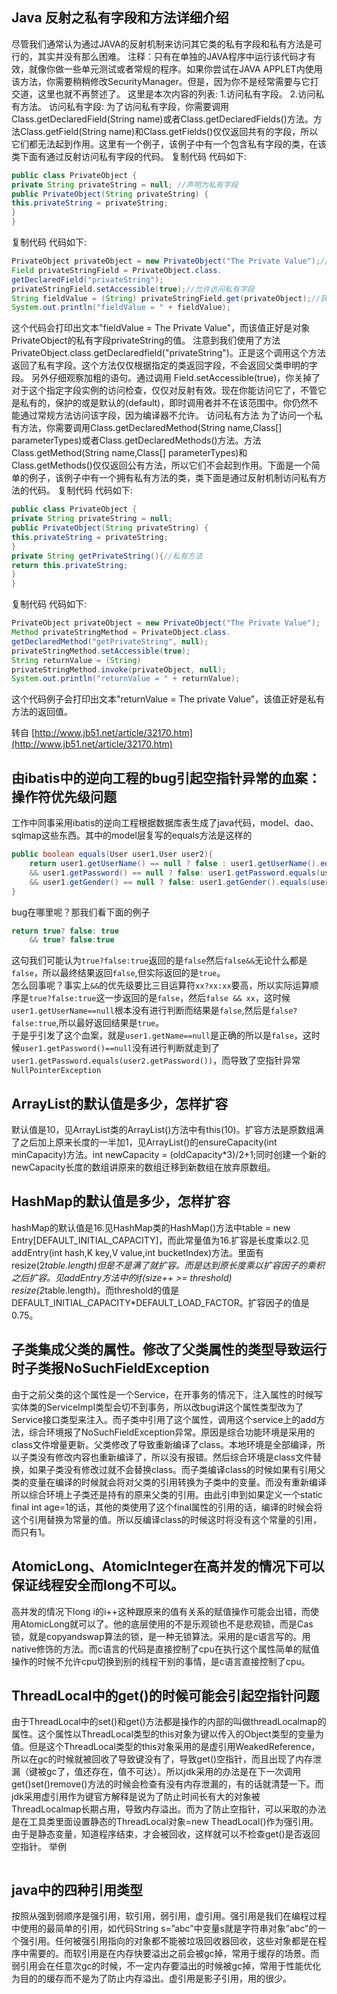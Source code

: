 ## Java 反射之私有字段和方法详细介绍
尽管我们通常认为通过JAVA的反射机制来访问其它类的私有字段和私有方法是可行的，其实并没有那么困难。 
注释：只有在单独的JAVA程序中运行该代码才有效，就像你做一些单元测试或者常规的程序。如果你尝试在JAVA APPLET内使用该方法，你需要稍稍修改SecurityManager。但是，因为你不是经常需要与它打交道，这里也就不再赘述了。 
这里是本次内容的列表: 
1.访问私有字段。 
2.访问私有方法。 
访问私有字段: 
为了访问私有字段，你需要调用Class.getDeclaredField(String name)或者Class.getDeclaredFields()方法。方法Class.getField(String name)和Class.getFields()仅仅返回共有的字段，所以它们都无法起到作用。这里有一个例子，该例子中有一个包含私有字段的类，在该类下面有通过反射访问私有字段的代码。 
复制代码 代码如下:
```java
public class PrivateObject { 
private String privateString = null; //声明为私有字段 
public PrivateObject(String privateString) { 
this.privateString = privateString; 
} 
} 
```
复制代码 代码如下:
```java
PrivateObject privateObject = new PrivateObject("The Private Value");//实例化对象 
Field privateStringField = PrivateObject.class. 
getDeclaredField("privateString"); 
privateStringField.setAccessible(true);//允许访问私有字段 
String fieldValue = (String) privateStringField.get(privateObject);//获得私有字段值 
System.out.println("fieldValue = " + fieldValue); 
```
这个代码会打印出文本"fieldValue = The Private Value"，而该值正好是对象PrivateObject的私有字段privateString的值。 
注意到我们使用了方法PrivateObject.class.getDeclaredfield("privateString")。正是这个调用这个方法返回了私有字段。这个方法仅仅根据指定的类返回字段，不会返回父类申明的字段。 
另外仔细观察加粗的语句。通过调用 Field.setAccessible(true)，你关掉了对于这个指定字段实例的访问检查，仅仅对反射有效。现在你能访问它了，不管它是私有的，保护的或是默认的(default)，即时调用者并不在该范围中。你仍然不能通过常规方法访问该字段，因为编译器不允许。 
访问私有方法 
为了访问一个私有方法，你需要调用Class.getDeclaredMethod(String name,Class[] parameterTypes)或者Class.getDeclaredMethods()方法。方法Class.getMethod(String name,Class[] parameterTypes)和Class.getMethods()仅仅返回公有方法，所以它们不会起到作用。下面是一个简单的例子，该例子中有一个拥有私有方法的类，类下面是通过反射机制访问私有方法的代码。 
复制代码 代码如下:
```java
public class PrivateObject { 
private String privateString = null; 
public PrivateObject(String privateString) { 
this.privateString = privateString; 
} 
private String getPrivateString(){//私有方法 
return this.privateString; 
} 
} 
```
复制代码 代码如下:
```java
PrivateObject privateObject = new PrivateObject("The Private Value"); 
Method privateStringMethod = PrivateObject.class. 
getDeclaredMethod("getPrivateString", null); 
privateStringMethod.setAccessible(true); 
String returnValue = (String) 
privateStringMethod.invoke(privateObject, null); 
System.out.println("returnValue = " + returnValue); 
```
这个代码例子会打印出文本"returnValue = The private Value"，该值正好是私有方法的返回值。

转自 [http://www.jb51.net/article/32170.htm](http://www.jb51.net/article/32170.htm)
## 由ibatis中的逆向工程的bug引起空指针异常的血案：操作符优先级问题
工作中同事采用ibatis的逆向工程根据数据库表生成了java代码，model、dao、sqlmap这些东西。其中的model层复写的equals方法是这样的
``` java
public boolean equals(User user1,User user2){
    return user1.getUserName() == null ? false : user1.getUserName().equals(user2.getUserName())
    && user1.getPassword() == null ? false: user1.getPassword.equals(user2.getPassword)
    && user1.getGender() == null ? false: user1.getGender().equals(user2.getGender())
}
```
bug在哪里呢？那我们看下面的例子
``` java
return true? false: true
    && true? false:true
```
这句我们可能认为```true?false:true```返回的是```false```然后```false&&```无论什么都是```false```，所以最终结果返回```false```,但实际返回的是```true```。  
怎么回事呢？事实上```&&```的优先级要比三目运算符```xx?xx:xx```要高，所以实际运算顺序是```true?false:true```这一步返回的是```false```，然后```false && xx```，这时候```user1.getUserName==null```根本没有进行判断而结果是```false```,然后是```false?false:true```,所以最好返回结果是```true```。   
于是乎引发了这个血案，就是```user1.getName==null```是正确的所以是```false```，这时候```user1.getPassword()==null```没有进行判断就走到了```user1.getPassword.equals(user2.getPassword())```，而导致了空指针异常```NullPointerException```
## ArrayList的默认值是多少，怎样扩容
默认值是10，见ArrayList类的ArrayList()方法中有this(10)。扩容方法是原数组满了之后加上原来长度的一半加1，见ArrayList()的ensureCapacity(int minCapacity)方法。int newCapacity = (oldCapacity*3)/2+1;同时创建一个新的newCapacity长度的数组讲原来的数组迁移到新数组在放弃原数组。
## HashMap的默认值是多少，怎样扩容
hashMap的默认值是16.见HashMap类的HashMap()方法中table = new Entry[DEFAULT_INITIAL_CAPACITY]，而此常量值为16.扩容是长度乘以2.见addEntry(int hash,K key,V value,int bucketIndex)方法。里面有resize(2*table.length)但是不是满了就扩容。而是达到原长度乘以扩容因子的乘积之后扩容。见addEntry方法中的if(size++ >= threshold) resize(2*table.length)。而threshold的值是DEFAULT_INITIAL_CAPACITY*DEFAULT_LOAD_FACTOR。扩容因子的值是0.75。
## 子类集成父类的属性。修改了父类属性的类型导致运行时子类报NoSuchFieldException
由于之前父类的这个属性是一个Service，在开事务的情况下，注入属性的时候写实体类的ServiceImpl类型会切不到事务，所以改bug讲这个属性类型改为了Service接口类型来注入。而子类中引用了这个属性，调用这个service上的add方法，综合环境报了NoSuchFieldException异常。原因是综合功能环境是采用的class文件增量更新。父类修改了导致重新编译了class。本地环境是全部编译，所以子类没有修改内容也重新编译了，所以没有报错。然后综合环境是class文件替换，如果子类没有修改过就不会替换class。而子类编译class的时候如果有引用父类的变量在编译的时候就会将对父类的引用转换为子类中的变量。而没有重新编译所以综合环境上子类还是持有的原来父类的引用。由此引申到如果定义一个static final int age=1的话，其他的类使用了这个final属性的引用的话，编译的时候会将这个引用替换为常量的值。所以反编译class的时候这时将没有这个常量的引用，而只有1。
## AtomicLong、AtomicInteger在高并发的情况下可以保证线程安全而long不可以。
高并发的情况下long i的i++这种跟原来的值有关系的赋值操作可能会出错，而使用AtomicLong就可以了。他的底层使用的不是乐观锁也不是悲观锁，而是Cas锁，就是copyandswap算法的锁，是一种无锁算法。采用的是c语言写的。用native修饰的方法。而c语言的代码是直接控制了cpu在执行这个属性简单的赋值操作的时候不允许cpu切换到别的线程干别的事情，是c语言直接控制了cpu。
## ThreadLocal中的get()的时候可能会引起空指针问题
由于ThreadLocal中的set()和get()方法都是操作的内部的叫做threadLocalmap的属性。这个属性以ThreadLocal类型的this对象为键以传入的Object类型的变量为值。但是这个ThreadLocal类型的this对象采用的是虚引用WeakedReference，所以在gc的时候就被回收了导致键没有了，导致get()空指针，而且出现了内存泄漏（键被gc了，值还存在，值不可达）。所以jdk采用的办法是在下一次调用get()set()remove()方法的时候会检查有没有内存泄漏的，有的话就清楚一下。而jdk采用虚引用作为键官方解释是说为了防止时间长有大的对象被ThreadLocalmap长期占用，导致内存溢出。而为了防止空指针，可以采取的办法是在工具类里面设置静态的ThreadLocal对象=new TheadLocal()作为强引用。由于是静态变量，知道程序结束，才会被回收，这样就可以不检查get()是否返回空指针。
举例
```

```
## java中的四种引用类型
按照从强到弱顺序是强引用，软引用，弱引用，虚引用。强引用是我们在编程过程中使用的最简单的引用，如代码String s=”abc”中变量s就是字符串对象”abc”的一个强引用。任何被强引用指向的对象都不能被垃圾回收器回收，这些对象都是在程序中需要的。而软引用是在内存快要溢出之前会被gc掉，常用于缓存的场景。而弱引用会在任意次gc的时候，不一定内存要溢出的时候被gc掉，常用于性能优化为目的的缓存而不是为了防止内存溢出。虚引用是影子引用，用的很少。
